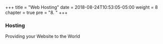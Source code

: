 +++
title = "Web Hosting"
date = 2018-08-24T10:53:05-05:00
weight = 8
chapter = true
pre = "8. "
+++

### Hosting

Providing your Website to the World